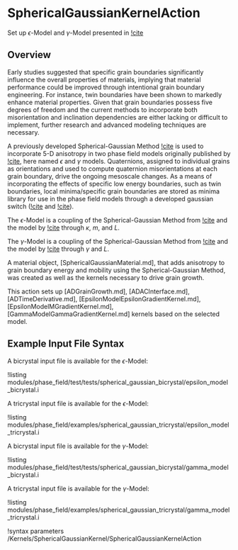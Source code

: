 # SphericalGaussianKernelAction

Set up $\epsilon$-Model and $\gamma$-Model presented in [!cite](YEO2024127508)

## Overview

Early studies suggested that specific grain boundaries significantly influence the overall properties of materials, implying that material performance could be improved through intentional grain boundary engineering. For instance, twin boundaries have been shown to markedly enhance material properties. Given that grain boundaries possess five degrees of freedom and the current methods to incorporate both misorientation and inclination dependencies are either lacking or difficult to implement, further research and advanced modeling techniques are necessary.

A previously developed Spherical-Gaussian Method [!cite](BAIR2021110126) is used to incorporate 5-D anisotropy in two phase field models originally published by [!cite](MOELANS2022110592), here named $\epsilon$ and $\gamma$ models. Quaternions, assigned to individual grains as orientations and used to compute quaternion misorientations at each grain boundary, drive the ongoing mesoscale changes. As a means of incorporating the effects of specific low energy boundaries, such as twin boundaries, local minima/specific grain boundaries are stored as minima library for use in the phase field models through a developed gaussian switch ([!cite](Yeo2022) and [!cite](YEO2024127508)).

The $\epsilon$-Model is a coupling of the Spherical-Gaussian Method from [!cite](BAIR2021110126) and the model by [!cite](MOELANS2022110592) through $\kappa$, $m$, and $L$.  

The $\gamma$-Model is a coupling of the Spherical-Gaussian Method from [!cite](BAIR2021110126) and the model by [!cite](MOELANS2022110592) through $\gamma$ and $L$.

A material object, [SphericalGaussianMaterial.md], that adds anisotropy to grain boundary energy and mobility using the Spherical-Gaussian Method, was created as well as the kernels necessary to drive grain growth.

This action sets up [ADGrainGrowth.md], [ADACInterface.md], [ADTimeDerivative.md], [EpsilonModelEpsilonGradientKernel.md], [EpsilonModelMGradientKernel.md], [GammaModelGammaGradientKernel.md] kernels based on the selected model.

## Example Input File Syntax

A bicrystal input file is available for the $\epsilon$-Model:

!listing modules/phase_field/test/tests/spherical_gaussian_bicrystal/epsilon_model_bicrystal.i

A tricrystal input file is available for the $\epsilon$-Model:

!listing modules/phase_field/examples/spherical_gaussian_tricrystal/epsilon_model_tricrystal.i

A bicrystal input file is available for the $\gamma$-Model:

!listing modules/phase_field/test/tests/spherical_gaussian_bicrystal/gamma_model_bicrystal.i

A tricrystal input file is available for the $\gamma$-Model:

!listing modules/phase_field/examples/spherical_gaussian_tricrystal/gamma_model_tricrystal.i


!syntax parameters /Kernels/SphericalGaussianKernel/SphericalGaussianKernelAction
